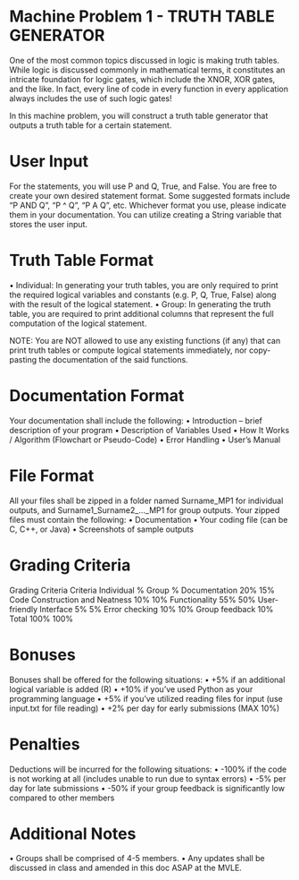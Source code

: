 # Machine Problem 1 - TRUTH TABLE GENERATOR

One of the most common topics discussed in logic is making truth tables. While logic is
discussed commonly in mathematical terms, it constitutes an intricate foundation for logic
gates, which include the XNOR, XOR gates, and the like. In fact, every line of code in every
function in every application always includes the use of such logic gates!

In this machine problem, you will construct a truth table generator that outputs a truth
table for a certain statement.

# User Input

For the statements, you will use P and Q, True, and False. You are free to create your own
desired statement format. Some suggested formats include “P AND Q”, “P ^ Q”, “P A Q”,
etc. Whichever format you use, please indicate them in your documentation. You can utilize
creating a String variable that stores the user input.

# Truth Table Format

• Individual: In generating your truth tables, you are only required to print the required
logical variables and constants (e.g. P, Q, True, False) along with the result of the logical
statement.
• Group: In generating the truth table, you are required to print additional columns that
represent the full computation of the logical statement.

NOTE: You are NOT allowed to use any existing functions (if any) that can print truth tables
or compute logical statements immediately, nor copy-pasting the documentation of the said
functions.

# Documentation Format

Your documentation shall include the following:
• Introduction – brief description of your program
• Description of Variables Used
• How It Works / Algorithm (Flowchart or Pseudo-Code)
• Error Handling
• User’s Manual

# File Format

All your files shall be zipped in a folder named Surname_MP1 for individual outputs, and
Surname1_Surname2_..._MP1 for group outputs. Your zipped files must contain the
following:
• Documentation
• Your coding file (can be C, C++, or Java)
• Screenshots of sample outputs

# Grading Criteria

Grading Criteria
Criteria                              Individual %     Group %
Documentation                                 20%         15%
Code Construction and Neatness                10%         10%
Functionality                                 55%         50%
User-friendly Interface                        5%          5%
Error checking                                10%         10%
Group feedback                                            10%
Total                                        100%        100%

# Bonuses

Bonuses shall be offered for the following situations:
• +5% if an additional logical variable is added (R)
• +10% if you’ve used Python as your programming language
• +5% if you’ve utilized reading files for input (use input.txt for file reading)
• +2% per day for early submissions (MAX 10%)

# Penalties

Deductions will be incurred for the following situations:
• -100% if the code is not working at all (includes unable to run due to syntax errors)
• -5% per day for late submissions
• -50% if your group feedback is significantly low compared to other members

# Additional Notes

• Groups shall be comprised of 4-5 members.
• Any updates shall be discussed in class and amended in this doc ASAP at the MVLE.
